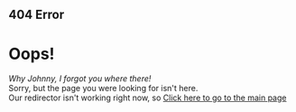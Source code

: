 ## 404 Error
# Oops!
_Why Johnny, I forgot you where there!_  
Sorry, but the page you were looking for isn't here.  
Our redirector isn't working right now, so
[Click here to go to the main page](https://jackkillian.github.io/)
